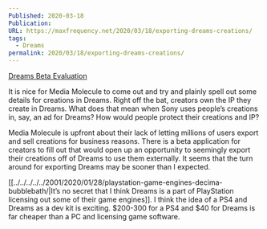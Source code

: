 ```yaml
---
Published: 2020-03-18
Publication: 
URL: https://maxfrequency.net/2020/03/18/exporting-dreams-creations/
tags:
  - Dreams
permalink: 2020/03/18/exporting-dreams-creations/
---
```

[Dreams Beta Evaluation](https://docs.indreams.me/en/news/dreams-beta-evaluation)

It is nice for Media Molecule to come out and try and plainly spell out some details for creations in Dreams. Right off the bat, creators own the IP they create in Dreams. What does that mean when Sony uses people’s creations in, say, an ad for Dreams? How would people protect their creations and IP?

Media Molecule is upfront about their lack of letting millions of users export and sell creations for business reasons. There is a beta application for creators to fill out that would open up an opportunity to seemingly export their creations off of Dreams to use them externally. It seems that the turn around for exporting Dreams may be sooner than I expected.

[[../../../../../2001/2020/01/28/playstation-game-engines-decima-bubblebath/|It’s no secret that I think Dreams is a part of PlayStation licensing out some of their game engines]]. I think the idea of a PS4 and Dreams as a dev kit is exciting. $200-300 for a PS4 and $40 for Dreams is far cheaper than a PC and licensing game software.